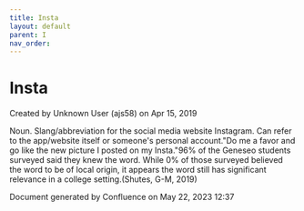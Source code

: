 ```yaml
---
title: Insta
layout: default
parent: I
nav_order:
---
```


# Insta

Created by  Unknown User (ajs58) on Apr 15, 2019

Noun. Slang/abbreviation for the social media website Instagram. Can refer to the app/website itself or someone's personal account.&quot;Do me a favor and go like the new picture I posted on my Insta.&quot;96% of the Geneseo students surveyed said they knew the word. While 0% of those surveyed believed the word to be of local origin, it appears the word still has significant relevance in a college setting.(Shutes, G-M, 2019)

Document generated by Confluence on May 22, 2023 12:37


